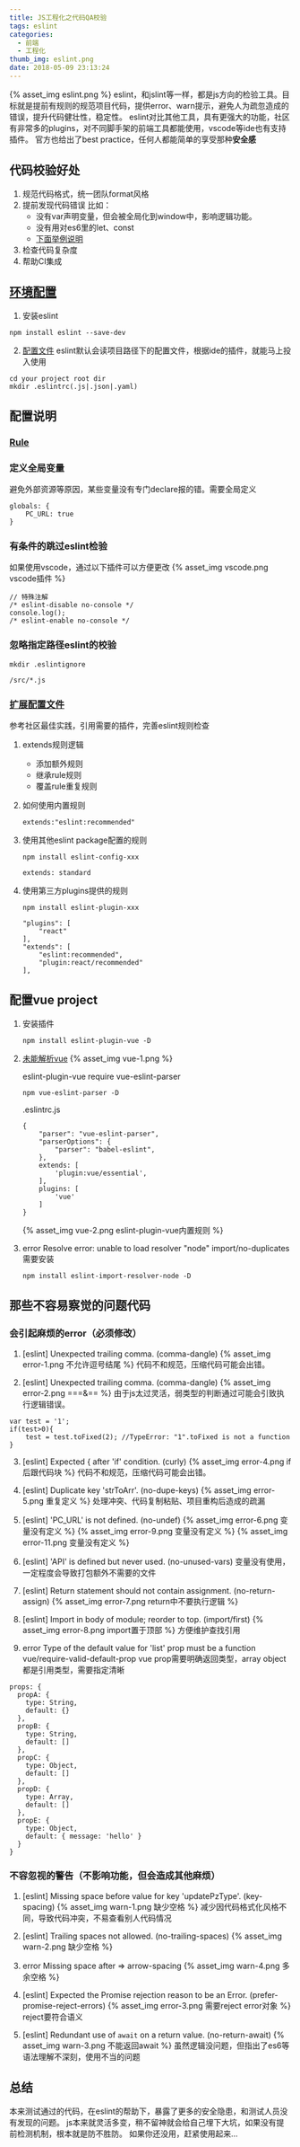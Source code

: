 ```yaml
---
title: JS工程化之代码QA校验
tags: eslint
categories:
  - 前端
  - 工程化
thumb_img: eslint.png
date: 2018-05-09 23:13:24
---
```



{% asset_img eslint.png %}
eslint，和jslint等一样，都是js方向的检验工具。目标就是提前有规则的规范项目代码，提供error、warn提示，避免人为疏忽造成的错误，提升代码健壮性，稳定性。
eslint对比其他工具，具有更强大的功能，社区有非常多的plugins，对不同脚手架的前端工具都能使用，vscode等ide也有支持插件。
官方也给出了best practice，任何人都能简单的享受那种**安全感**

## 代码校验好处
1. 规范代码格式，统一团队format风格
2. 提前发现代码错误
    比如：
    - 没有var声明变量，但会被全局化到window中，影响逻辑功能。
    - 没有用对es6里的let、const
    - [下面举例说明](#那些不容易察觉的问题代码)
3. 检查代码复杂度
4. 帮助CI集成

## [环境配置](https://eslint.org/docs/user-guide/getting-started#local-installation-and-usage)
1. 安装eslint
````
npm install eslint --save-dev
````
2. [配置文件](https://eslint.org/docs/user-guide/configuring)
eslint默认会读项目路径下的配置文件，根据ide的插件，就能马上投入使用
````
cd your project root dir
mkdir .eslintrc(.js|.json|.yaml)
````

## 配置说明
### [Rule](https://eslint.org/docs/rules/#best-practices)

### 定义全局变量
避免外部资源等原因，某些变量没有专门declare报的错。需要全局定义
````
globals: {
    PC_URL: true
}
````

### 有条件的跳过eslint检验
如果使用vscode，通过以下插件可以方便更改
{% asset_img vscode.png vscode插件 %}
````
// 特殊注解
/* eslint-disable no-console */
console.log();
/* eslint-enable no-console */
````

### 忽略指定路径eslint的校验
````
mkdir .eslintignore

/src/*.js
````

### [扩展配置文件](https://eslint.org/docs/user-guide/configuring#extending-configuration-files)
参考社区最佳实践，引用需要的插件，完善eslint规则检查

1. extends规则逻辑
    - 添加额外规则
    - 继承rule规则
    - 覆盖rule重复规则


2. 如何使用内置规则
    ````
    extends:"eslint:recommended"
    ````
3. 使用其他eslint package配置的规则
    ````
    npm install eslint-config-xxx
    ````

    ````
    extends: standard
    ````
4. 使用第三方plugins提供的规则
    ````
    npm install eslint-plugin-xxx
    ````

    ````
    "plugins": [
        "react"
    ],
    "extends": [
        "eslint:recommended",
        "plugin:react/recommended"
    ],
    ````

## 配置vue project
1. 安装插件
    ````
    npm install eslint-plugin-vue -D
    ````
2. [未能解析vue](https://github.com/vuejs/eslint-plugin-vue#what-is-the-use-the-latest-vue-eslint-parser-error)
    {% asset_img vue-1.png %}

    eslint-plugin-vue require vue-eslint-parser
    ````
    npm vue-eslint-parser -D 
    ````

    .eslintrc.js
    ````
    {
        "parser": "vue-eslint-parser",
        "parserOptions": {
            "parser": "babel-eslint",
        },
        extends: [
            'plugin:vue/essential',
        ],
        plugins: [
            'vue'
        ]
    }
    ````
    {% asset_img vue-2.png eslint-plugin-vue内置规则 %}
3. error  Resolve error: unable to load resolver "node"  import/no-duplicates
    需要安装
    ````
    npm install eslint-import-resolver-node -D
    ````

## 那些不容易察觉的问题代码
### 会引起麻烦的error（必须修改）
1. [eslint] Unexpected trailing comma. (comma-dangle)
{% asset_img error-1.png 不允许逗号结尾 %}
代码不和规范，压缩代码可能会出错。

2. [eslint] Unexpected trailing comma. (comma-dangle)
{% asset_img error-2.png ===&== %}
由于js太过灵活，弱类型的判断通过可能会引致执行逻辑错误。
````
var test = '1';
if(test>0){
    test = test.toFixed(2); //TypeError: "1".toFixed is not a function
}
````

3. [eslint] Expected { after 'if' condition. (curly)
{% asset_img error-4.png if后跟代码块 %}
代码不和规范，压缩代码可能会出错。

4. [eslint] Duplicate key 'strToArr'. (no-dupe-keys)
{% asset_img error-5.png 重复定义 %}
处理冲突、代码复制粘贴、项目重构后造成的疏漏

5. [eslint] 'PC_URL' is not defined. (no-undef)
{% asset_img error-6.png 变量没有定义 %}
{% asset_img error-9.png 变量没有定义 %}
{% asset_img error-11.png 变量没有定义 %}

6. [eslint] 'API' is defined but never used. (no-unused-vars)
变量没有使用，一定程度会导致打包额外不需要的文件

7. [eslint] Return statement should not contain assignment. (no-return-assign)
{% asset_img error-7.png return中不要执行逻辑 %}

8. [eslint] Import in body of module; reorder to top. (import/first)
{% asset_img error-8.png import置于顶部 %}
方便维护查找引用

9. error  Type of the default value for 'list' prop must be a function  vue/require-valid-default-prop
vue prop需要明确返回类型，array object都是引用类型，需要指定清晰
````
props: {
  propA: {
    type: String,
    default: {}
  },
  propB: {
    type: String,
    default: []
  },
  propC: {
    type: Object,
    default: []
  },
  propD: {
    type: Array,
    default: []
  },
  propE: {
    type: Object,
    default: { message: 'hello' }
  }
}
````

### 不容忽视的警告（不影响功能，但会造成其他麻烦）
1. [eslint] Missing space before value for key 'updatePzType'. (key-spacing)
    {% asset_img warn-1.png 缺少空格 %}
    减少因代码格式化风格不同，导致代码冲突，不易查看别人代码情况
    
2. [eslint] Trailing spaces not allowed. (no-trailing-spaces)
    {% asset_img warn-2.png 缺少空格 %}
3. error  Missing space after =>     arrow-spacing
    {% asset_img warn-4.png 多余空格 %}

4. [eslint] Expected the Promise rejection reason to be an Error. (prefer-promise-reject-errors)
{% asset_img error-3.png 需要reject error对象 %}
reject要符合语义

5. [eslint] Redundant use of `await` on a return value. (no-return-await)
{% asset_img warn-3.png 不能返回await %}
虽然逻辑没问题，但指出了es6等语法理解不深刻，使用不当的问题

## 总结
本来测试通过的代码，在eslint的帮助下，暴露了更多的安全隐患，和测试人员没有发现的问题。
js本来就灵活多变，稍不留神就会给自己埋下大坑，如果没有提前检测机制，根本就是防不胜防。
如果你还没用，赶紧使用起来...
